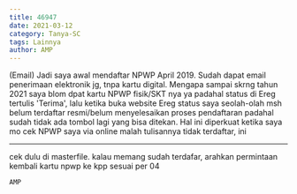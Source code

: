 ```yaml
---
title: 46947
date: 2021-03-12
category: Tanya-SC
tags: Lainnya
author: AMP
---
```


(Email) Jadi saya awal mendaftar NPWP April 2019. Sudah dapat email penerimaan elektronik jg, tnpa kartu digital. Mengapa sampai skrng tahun 2021 saya blom dpat kartu NPWP fisik/SKT nya ya padahal status di Ereg tertulis 'Terima', lalu ketika buka website Ereg status saya seolah-olah msh belum terdaftar resmi/belum menyelesaikan proses pendaftaran padahal sudah tidak ada tombol lagi yang bisa ditekan. Hal ini diperkuat ketika saya mo cek NPWP saya via online malah tulisannya tidak terdaftar, ini

---

cek dulu di masterfile. kalau memang sudah terdafar, arahkan permintaan kembali kartu npwp ke kpp sesuai per 04

`AMP`
